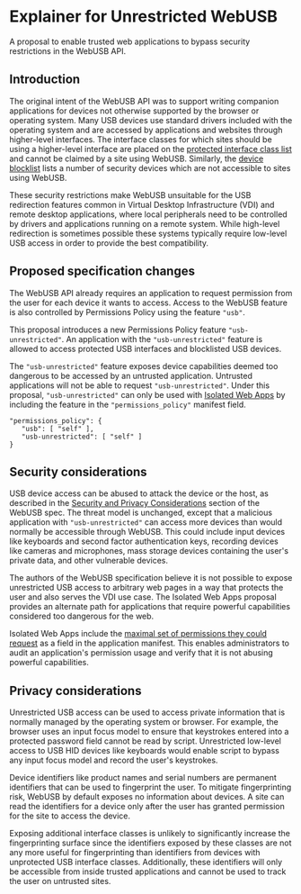 # Explainer for Unrestricted WebUSB

A proposal to enable trusted web applications to bypass security restrictions
in the WebUSB API.

<!-- TOC -->
<!-- /TOC -->

## Introduction
The original intent of the WebUSB API was to support writing companion
applications for devices not otherwise supported by the browser or operating
system. Many USB devices use standard drivers included with the operating system
and are accessed by applications and websites through higher-level interfaces.
The interface classes for which sites should be using a higher-level interface
are placed on the [protected interface class list](https://wicg.github.io/webusb/#has-a-protected-interface-class)
and cannot be claimed by a site using WebUSB. Similarly, the [device blocklist](https://github.com/WICG/webusb/blob/main/blocklist.txt)
lists a number of security devices which are not accessible to sites using
WebUSB.

These security restrictions make WebUSB unsuitable for the USB redirection
features common in Virtual Desktop Infrastructure (VDI) and remote desktop
applications, where local peripherals need to be controlled by drivers and
applications running on a remote system. While high-level redirection is
sometimes possible these systems typically require low-level USB access in
order to provide the best compatibility.

## Proposed specification changes
The WebUSB API already requires an application to request permission from the
user for each device it wants to access. Access to the WebUSB feature is also
controlled by Permissions Policy using the feature `"usb"`.

This proposal introduces a new Permissions Policy feature `"usb-unrestricted"`.
An application with the `"usb-unrestricted"` feature is allowed to access
protected USB interfaces and blocklisted USB devices.

The `"usb-unrestricted"` feature exposes device capabilities deemed too
dangerous to be accessed by an untrusted application. Untrusted applications
will not be able to request `"usb-unrestricted"`. Under this proposal,
`"usb-unrestricted"` can only be used with [Isolated Web Apps](https://github.com/WICG/isolated-web-apps/blob/main/README.md)
by including the feature in the `"permissions_policy"` manifest field.

```
"permissions_policy": {
   "usb": [ "self" ],
   "usb-unrestricted": [ "self" ]
}
```

## Security considerations
USB device access can be abused to attack the device or the host, as described
in the [Security and Privacy Considerations](https://wicg.github.io/webusb/#security-and-privacy)
section of the WebUSB spec. The threat model is unchanged, except that a
malicious application with `"usb-unrestricted"` can access more devices than
would normally be accessible through WebUSB. This could include input devices
like keyboards and second factor authentication keys, recording devices like
cameras and microphones, mass storage devices containing the user's private
data, and other vulnerable devices.

The authors of the WebUSB specification believe it is not possible to expose
unrestricted USB access to arbitrary web pages in a way that protects the user
and also serves the VDI use case. The Isolated Web Apps proposal provides an
alternate path for applications that require powerful capabilities considered
too dangerous for the web.

Isolated Web Apps include the [maximal set of permissions they could request](https://github.com/WICG/isolated-web-apps/blob/main/Permissions.md)
as a field in the application manifest. This enables administrators to audit
an application's permission usage and verify that it is not abusing powerful
capabilities.

## Privacy considerations
Unrestricted USB access can be used to access private information that is
normally managed by the operating system or browser. For example, the browser
uses an input focus model to ensure that keystrokes entered into a protected
password field cannot be read by script. Unrestricted low-level access to USB
HID devices like keyboards would enable script to bypass any input focus model
and record the user's keystrokes.

Device identifiers like product names and serial numbers are permanent
identifiers that can be used to fingerprint the user. To mitigate fingerprinting
risk, WebUSB by default exposes no information about devices. A site can read
the identifiers for a device only after the user has granted permission for the
site to access the device.

Exposing additional interface classes is unlikely to significantly increase the
fingerprinting surface since the identifiers exposed by these classes are not
any more useful for fingerprinting than identifiers from devices with
unprotected USB interface classes. Additionally, these identifiers will only be
accessible from inside trusted applications and cannot be used to track the user
on untrusted sites.
